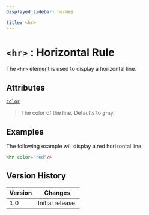 ```yaml
---
displayed_sidebar: hermes

title: <hr>
---
```


# `<hr>` : Horizontal Rule

The `<hr>` element is used to display a horizontal line.

## Attributes

[`color`](../attributes/color)
> The color of the line. Defaults to `gray`.

## Examples

The following example will display a red horizontal line.

```html
<hr color="red"/>
```

## Version History

| Version | Changes          |
|---------|------------------|
| 1.0     | Initial release. |